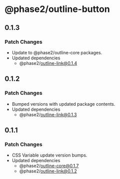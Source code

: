 # @phase2/outline-button

## 0.1.3

### Patch Changes

- Update to @phase2/outline-core packages.
- Updated dependencies
  - @phase2/outline-link@0.1.4

## 0.1.2

### Patch Changes

- Bumped versions with updated package contents.
- Updated dependencies
  - @phase2/outline-link@0.1.3

## 0.1.1

### Patch Changes

- CSS Variable update version bumps.
- Updated dependencies
  - @phase2/outline-core@0.1.7
  - @phase2/outline-link@0.1.2
